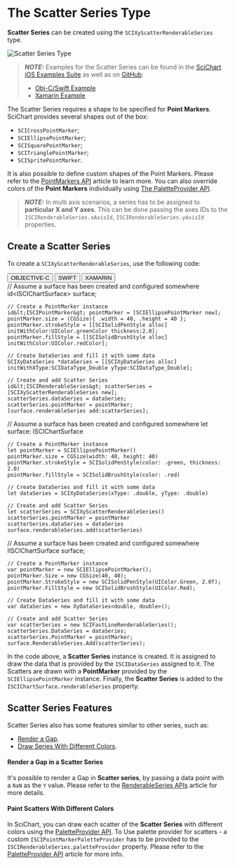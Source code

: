 # The Scatter Series Type
**Scatter Series** can be created using the `SCIXyScatterRenderableSeries` type.

![Scatter Series Type](img/chart-types-2d/scatter-chart-example.png)

> **_NOTE:_** Examples for the Scatter Series can be found in the [SciChart iOS Examples Suite](https://www.scichart.com/examples/ios-chart/) as well as on [GitHub](https://github.com/ABTSoftware/SciChart.iOS.Examples):
> 
> - [Obj-C/Swift Example](https://www.scichart.com/example/ios-scatter-chart-demo/)
> - [Xamarin Example](https://www.scichart.com/example/xamarin-chart-scatter-chart-example/)

The Scatter Series requires a shape to be specified for **Point Markers**. SciChart provides several shapes out of the box:
- `SCICrossPointMarker`; 
- `SCIEllipsePointMarker`; 
- `SCISquarePointMarker`;
- `SCITrianglePointMarker`;
- `SCISpritePointMarker`.

It is also possible to define custom shapes of the Point Markers. Please refer to the [PointMarkers API](pointmarker-api.html) article to learn more. You can also override colors of the **Point Markers** individually using [The PaletteProvider API](paletteprovider.api-html).

> **_NOTE:_** In multi axis scenarios, a series has to be assigned to **particular X and Y axes**. This can be done passing the axes IDs to the `ISCIRenderableSeries.xAxisId`, `ISCIRenderableSeries.yAxisId` properties.

## Create a Scatter Series
To create a `SCIXyScatterRenderableSeries`, use the following code:

<div class="code-snippet-tabs">
  <button class="code-snippet-tab" onclick="showCodeFor(event, 'objectivec')">OBJECTIVE-C</button>
  <button class="code-snippet-tab" onclick="showCodeFor(event, 'swift')">SWIFT</button>
  <button class="code-snippet-tab" onclick="showCodeFor(event, 'cs')">XAMARIN</button>
</div>
<div class="code-snippet" id="objectivec">
    // Assume a surface has been created and configured somewhere
    id&lt;ISCIChartSurface&gt; surface;

    // Create a PointMarker instance
    id&lt;ISCIPointMarker&gt; pointMarker = [SCIEllipsePointMarker new];
    pointMarker.size = (CGSize){ .width = 40, .height = 40 };
    pointMarker.strokeStyle = [[SCISolidPenStyle alloc] initWithColor:UIColor.greenColor thickness:2.0];
    pointMarker.fillStyle = [[SCISolidBrushStyle alloc] initWithColor:UIColor.redColor];
    
    // Create DataSeries and fill it with some data
    SCIXyDataSeries *dataSeries = [[SCIXyDataSeries alloc] initWithXType:SCIDataType_Double yType:SCIDataType_Double];
    
    // Create and add Scatter Series
    id&lt;ISCIRenderableSeries&gt; scatterSeries = [SCIXyScatterRenderableSeries new];
    scatterSeries.dataSeries = dataSeries;
    scatterSeries.pointMarker = pointMarker;
    [surface.renderableSeries add:scatterSeries];
</div>
<div class="code-snippet" id="swift">
    // Assume a surface has been created and configured somewhere
    let surface: ISCIChartSurface

    // Create a PointMarker instance
    let pointMarker = SCIEllipsePointMarker()
    pointMarker.size = CGSize(width: 40, height: 40)
    pointMarker.strokeStyle = SCISolidPenStyle(color: .green, thickness: 2.0)
    pointMarker.fillStyle = SCISolidBrushStyle(color: .red)
    
    // Create DataSeries and fill it with some data
    let dataSeries = SCIXyDataSeries(xType: .double, yType: .double)
    
    // Create and add Scatter Series
    let scatterSeries = SCIXyScatterRenderableSeries()
    scatterSeries.pointMarker = pointMarker
    scatterSeries.dataSeries = dataSeries
    surface.renderableSeries.add(scatterSeries)
</div>
<div class="code-snippet" id="cs">
    // Assume a surface has been created and configured somewhere
    IISCIChartSurface surface;

    // Create a PointMarker instance
    var pointMarker = new SCIEllipsePointMarker();
    pointMarker.Size = new CGSize(40, 40);
    pointMarker.StrokeStyle = new SCISolidPenStyle(UIColor.Green, 2.0f);
    pointMarker.FillStyle = new SCISolidBrushStyle(UIColor.Red);
    
    // Create DataSeries and fill it with some data
    var dataSeries = new XyDataSeries<double, double>();

    // Create and add Scatter Series
    var scatterSeries = new SCIFastLineRenderableSeries();
    scatterSeries.DataSeries = dataSeries;
    scatterSeries.PointMarker = pointMarker;
    surface.RenderableSeries.Add(scatterSeries);
</div>

In the code above, a **Scatter Series** instance is created. It is assigned to draw the data that is provided by the `ISCIDataSeries` assigned to it. The Scatters are drawn with a **PointMarker** provided by the `SCIEllipsePointMarker` instance. Finally, the **Scatter Series** is added to the `ISCIChartSurface.renderableSeries` property.

## Scatter Series Features
Scatter Series also has some features similar to other series, such as:
- [Render a Gap](#render-a-gap-in-a-scatter-series).
- [Draw Series With Different Colors](#paint-scatters-with-different-colors).

#### Render a Gap in a Scatter Series
It's possible to render a Gap in **Scatter series**, by passing a data point with a `NaN` as the `Y` value. Please refer to the [RenderableSeries APIs](renderableseries-apis.html#adding-a-gap-onto-a-renderableseries) article for more details.

#### Paint Scatters With Different Colors
In SciChart, you can draw each scatter of the **Scatter Series** with different colors using the [PaletteProvider API](paletteprovider-api.html). 
To Use palette provider for scatters - a custom `ISCIPointMarkerPaletteProvider` has to be provided to the `ISCIRenderableSeries.paletteProvider` property. Please refer to the [PaletteProvider API](paletteprovider-api.html) article for more info.
